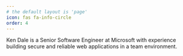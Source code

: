 ```yaml
---
# the default layout is 'page'
icon: fas fa-info-circle
order: 4
---
```


Ken Dale is a Senior Software Engineer at Microsoft with experience building secure and reliable web applications in a team environment.
